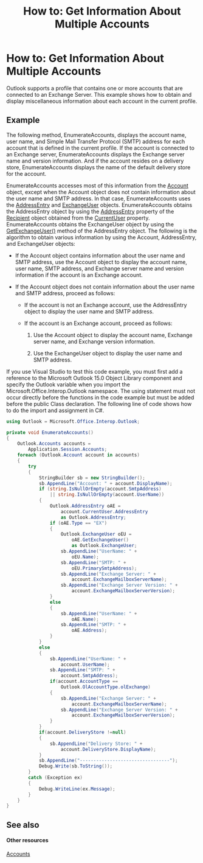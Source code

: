 ﻿---
title: 'How to: Get Information About Multiple Accounts'
TOCTitle: 'How to: Get Information About Multiple Accounts'
ms:assetid: 363f4058-3069-4ddc-b3ff-113a4dfd58c4
ms:mtpsurl: https://msdn.microsoft.com/en-us/library/Ff184599(v=office.15)
ms:contentKeyID: 55119794
ms.date: 07/24/2014
mtps_version: v=office.15
dev_langs:
- csharp
---

# How to: Get Information About Multiple Accounts

Outlook supports a profile that contains one or more accounts that are connected to an Exchange Server. This example shows how to obtain and display miscellaneous information about each account in the current profile.

## Example

The following method, EnumerateAccounts, displays the account name, user name, and Simple Mail Transfer Protocol (SMTP) address for each account that is defined in the current profile. If the account is connected to an Exchange server, EnumerateAccounts displays the Exchange server name and version information. And if the account resides on a delivery store, EnumerateAccounts displays the name of the default delivery store for the account.

EnumerateAccounts accesses most of this information from the [Account](https://msdn.microsoft.com/en-us/library/bb645103\(v=office.15\)) object, except when the Account object does not contain information about the user name and SMTP address. In that case, EnumerateAccounts uses the [AddressEntry](https://msdn.microsoft.com/en-us/library/bb609728\(v=office.15\)) and [ExchangeUser](https://msdn.microsoft.com/en-us/library/bb609574\(v=office.15\)) objects. EnumerateAccounts obtains the AddressEntry object by using the [AddressEntry](https://msdn.microsoft.com/en-us/library/bb644359\(v=office.15\)) property of the [Recipient](https://msdn.microsoft.com/en-us/library/bb624370\(v=office.15\)) object obtained from the [CurrentUser](https://msdn.microsoft.com/en-us/library/ff184864\(v=office.15\)) property. EnumerateAccounts obtains the ExchangeUser object by using the [GetExchangeUser()](https://msdn.microsoft.com/en-us/library/bb611808\(v=office.15\)) method of the AddressEntry object. The following is the algorithm to obtain various information by using the Account, AddressEntry, and ExchangeUser objects:

  - If the Account object contains information about the user name and SMTP address, use the Account object to display the account name, user name, SMTP address, and Exchange server name and version information if the account is an Exchange account.

  - If the Account object does not contain information about the user name and SMTP address, proceed as follows:
    
      - If the account is not an Exchange account, use the AddressEntry object to display the user name and SMTP address.
    
      - If the account is an Exchange account, proceed as follows:
        
        1.  Use the Account object to display the account name, Exchange server name, and Exchange version information.
        
        2.  Use the ExchangeUser object to display the user name and SMTP address.

If you use Visual Studio to test this code example, you must first add a reference to the Microsoft Outlook 15.0 Object Library component and specify the Outlook variable when you import the Microsoft.Office.Interop.Outlook namespace. The using statement must not occur directly before the functions in the code example but must be added before the public Class declaration. The following line of code shows how to do the import and assignment in C\#.

``` csharp
using Outlook = Microsoft.Office.Interop.Outlook;
```

``` csharp
private void EnumerateAccounts()
{
    Outlook.Accounts accounts =
        Application.Session.Accounts;
    foreach (Outlook.Account account in accounts)
    {
        try
        {
            StringBuilder sb = new StringBuilder();
            sb.AppendLine("Account: " + account.DisplayName);
            if (string.IsNullOrEmpty(account.SmtpAddress)
                || string.IsNullOrEmpty(account.UserName))
            {
                Outlook.AddressEntry oAE =
                    account.CurrentUser.AddressEntry
                    as Outlook.AddressEntry;
                if (oAE.Type == "EX")
                {
                    Outlook.ExchangeUser oEU =
                        oAE.GetExchangeUser()
                        as Outlook.ExchangeUser;
                    sb.AppendLine("UserName: " +
                        oEU.Name);
                    sb.AppendLine("SMTP: " +
                        oEU.PrimarySmtpAddress);
                    sb.AppendLine("Exchange Server: " +
                        account.ExchangeMailboxServerName);
                    sb.AppendLine("Exchange Server Version: " +
                        account.ExchangeMailboxServerVersion); 
                }
                else
                {
                    sb.AppendLine("UserName: " +
                        oAE.Name);
                    sb.AppendLine("SMTP: " +
                        oAE.Address);
                }
            }
            else
            {
                sb.AppendLine("UserName: " +
                    account.UserName);
                sb.AppendLine("SMTP: " +
                    account.SmtpAddress);
                if(account.AccountType == 
                    Outlook.OlAccountType.olExchange)
                {
                    sb.AppendLine("Exchange Server: " +
                        account.ExchangeMailboxServerName);
                    sb.AppendLine("Exchange Server Version: " +
                        account.ExchangeMailboxServerVersion); 
                }
            }
            if(account.DeliveryStore !=null)
            {
                sb.AppendLine("Delivery Store: " +
                    account.DeliveryStore.DisplayName);
            }
            sb.AppendLine("---------------------------------");
            Debug.Write(sb.ToString());
        }
        catch (Exception ex)
        {
            Debug.WriteLine(ex.Message);
        }
    }
}
```

## See also

#### Other resources

[Accounts](accounts.md)

